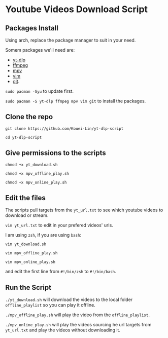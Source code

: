 # Youtube Videos Download Script

## Packages Install
Using arch, replace the package manager to suit in your need.

Somem packages we'll need are:
- [yt-dlp](https://wiki.archlinux.org/title/Yt-dlp)
- [ffmpeg](https://wiki.archlinux.org/title/FFmpeg)
- [mpv](https://wiki.archlinux.org/title/Mpv)
- [vim](https://wiki.archlinux.org/title/Vim)
- [git](https://wiki.archlinux.org/title/Git).

`sudo pacman -Syu` to update first.


`sudo pacman -S yt-dlp ffmpeg mpv vim git` to install the packages.

## Clone the repo
`git clone https://github.com/Kouei-Lin/yt-dlp-script`

`cd yt-dlp-script`

## Give permissions to the scripts
`chmod +x yt_download.sh`

`chmod +x mpv_offline_play.sh`

`chmod +x mpv_online_play.sh`

## Edit the files
The scripts pull targets from the `yt_url.txt` to see which youtube videos to download or stream.

`vim yt_url.txt` to edit in your prefered videos' urls.

I am using `zsh`, if you are using `bash`:

`vim yt_download.sh`

`vim mpv_offline_play.sh`

`vim mpv_online_play.sh`

and edit the first line from `#!/bin/zsh` to `#!/bin/bash`.

## Run the Script
`./yt_download.sh` will download the videos to the local folder `offline_playlist` so you can play it offline.

`./mpv_offline_play.sh` will play the video from the `offline_playlist`.

`./mpv_online_play.sh` will play the videos sourcing he url targets from `yt_url.txt` and play the videos without downloading it.
